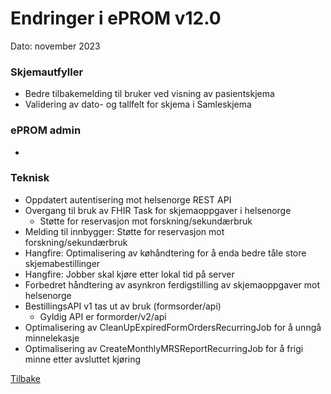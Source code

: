 # Endringer i ePROM v12.0
Dato: november 2023

### Skjemautfyller
- Bedre tilbakemelding til bruker ved visning av pasientskjema
- Validering av dato- og tallfelt for skjema i Samleskjema

### ePROM admin
- 

### Teknisk
- Oppdatert autentisering mot helsenorge REST API
- Overgang til bruk av FHIR Task for skjemaoppgaver i helsenorge
  - Støtte for reservasjon mot forskning/sekundærbruk
- Melding til innbygger: Støtte for reservasjon mot forskning/sekundærbruk
- Hangfire: Optimalisering av køhåndtering for å enda bedre tåle store skjemabestillinger
- Hangfire: Jobber skal kjøre etter lokal tid på server
- Forbedret håndtering av asynkron ferdigstilling av skjemaoppgaver mot helsenorge
- BestillingsAPI v1 tas ut av bruk (formsorder/api)
  - Gyldig API er formorder/v2/api
- Optimalisering av CleanUpExpiredFormOrdersRecurringJob for å unngå minnelekasje
- Optimalisering av CreateMonthlyMRSReportRecurringJob for å frigi minne etter avsluttet kjøring

[Tilbake](./Releaselist)
